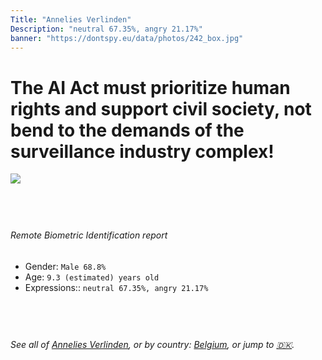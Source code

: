 ```yaml
---
Title: "Annelies Verlinden"
Description: "neutral 67.35%, angry 21.17%"
banner: "https://dontspy.eu/data/photos/242_box.jpg"
---
```


# The AI Act must prioritize human rights and support civil society, not bend to the demands of the surveillance industry complex!

<link rel="stylesheet" type="text/css" href="/css/blog.css" />

<div class="is-fake" hidden>

_This image is **clearly fake**_, yet we [continue to collect them because the AI Act negotiations](/blog/why-deepfake/) are heading in a direction that will only make people's lives more complicated. For a more in-depth explanation, read: [Double threat: why losing the battle against Face Biometrics would fuel the proliferation of deepfakes](/blog/the-dual-threat-how-losing-the-biometric-battle-fuels-deepfake-proliferation/).


</div>

<!-- <img src="https://dontspy.eu/data/photos/54_box.jpg" /> -->
<img src="https://dontspy.eu/data/photos/242_box.jpg" />

## <br>

###### Remote Biometric Identification report

* <span class="label">Gender:</span> `Male 68.8%`
* <span class="label">Age:</span> `9.3 (estimated) years old`
* <span class="label">Expressions::</span> `neutral 67.35%, angry 21.17%`

## <br>

###### See all of [Annelies Verlinden](/policymaker#Annelies%20Verlinden), or by country: [Belgium](/country#Belgium), or jump to [🇩🇰](/x/229).

## <br>
